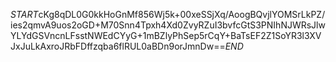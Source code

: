 $START$cKg8qDL0G0kkHoGnMf856Wj5k+00xeSSjXq/AoogBQvjlYOMSrLkPZ/ies2qmvA9uos2oGD+M70Snn4Tpxh4Xd0ZvyRZuI3bvfcGtS3PNIhNJWRsJlwYLYdGSVncnLFsstNWEdCYyG+1mBZlyPhSep5rCqY+BaTsEF2Z1SoYR3l3XVJxJuLkAxroJRbFDffzqba6flRUL0aBDn9orJmnDw==$END$